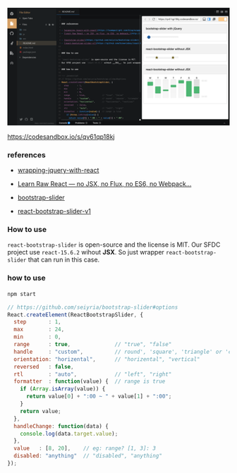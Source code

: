 

![Kiku](cover.png)

https://codesandbox.io/s/qv61qp18kj
### references

- [wrapping-jquery-with-react](https://teamgaslight.com/blog/wrapping-jquery-with-react)
- [Learn Raw React — no JSX, no Flux, no ES6, no Webpack…](http://jamesknelson.com/learn-raw-react-no-jsx-flux-es6-webpack/)

- [bootstrap-slider](https://github.com/seiyria/bootstrap-slider)
- [react-bootstrap-slider-v1](https://github.com/brownieboy/react-bootstrap-slider/tree/v1.0.6)


### How to use

`react-bootstrap-slider` is open-source and the license is MIT. 
Our SFDC project use `react-15.6.2` wihout __JSX__. So just wrapper `react-bootstrap-slider` that can run in this case.

### how to use
`npm start`
~~~ javascript 
// https://github.com/seiyria/bootstrap-slider#options
React.createElement(ReactBootstrapSlider, {
  step       : 1,
  max        : 24,
  min        : 0,
  range      : true,              // "true", "false"
  handle     : "custom",          // round', 'square', 'triangle' or 'custom'
  orientation: "horizental",      // "horizental", "vertical"
  reversed   : false,
  rtl        : "auto",            // "left", "right"
  formatter  : function(value) {  // range is true
    if (Array.isArray(value)) { 
      return value[0] + ":00 ~ " + value[1] + ":00";
    }
    return value;
  },
  handleChange: function(data) {
    console.log(data.target.value);
  },
  value   : [8, 20],    // eg: range? [1, 3]: 3
  disabled: "anything"  // "disabled", "anything"
});

~~~

